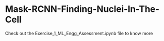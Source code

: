 # Mask-RCNN-Finding-Nuclei-In-The-Cell
Check out the Exercise_1_ML_Engg_Assessment.ipynb file to know more 
